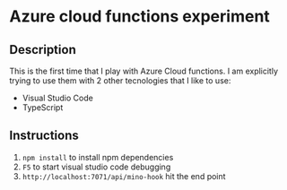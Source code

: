 # Azure cloud functions experiment

## Description

This is the first time that I play with Azure Cloud functions.
I am explicitly trying to use them with 2 other tecnologies that
I like to use:

- Visual Studio Code
- TypeScript

## Instructions

1. `npm install` to install npm dependencies
2. `F5` to start visual studio code debugging
3. `http://localhost:7071/api/mino-hook` hit the end point
